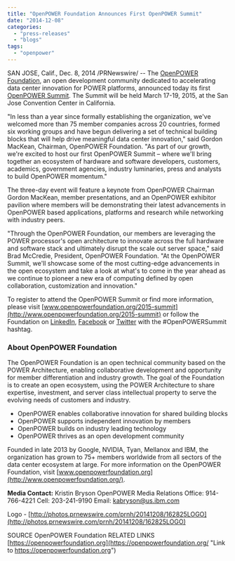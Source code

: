 ```yaml
---
title: "OpenPOWER Foundation Announces First OpenPOWER Summit"
date: "2014-12-08"
categories: 
  - "press-releases"
  - "blogs"
tags: 
  - "openpower"
---
```


SAN JOSE, Calif., Dec. 8, 2014 /PRNewswire/ -- The [OpenPOWER Foundation](https://openpowerfoundation.org/), an open development community dedicated to accelerating data center innovation for POWER platforms, announced today its first [OpenPOWER Summit](https://openpowerfoundation.org/2015-summit/). The Summit will be held March 17-19, 2015, at the San Jose Convention Center in California.

"In less than a year since formally establishing the organization, we've welcomed more than 75 member companies across 20 countries, formed six working groups and have begun delivering a set of technical building blocks that will help drive meaningful data center innovation," said Gordon MacKean, Chairman, OpenPOWER Foundation. "As part of our growth, we're excited to host our first OpenPOWER Summit – where we'll bring together an ecosystem of hardware and software developers, customers, academics, government agencies, industry luminaries, press and analysts to build OpenPOWER momentum."

The three-day event will feature a keynote from OpenPOWER Chairman Gordon MacKean, member presentations, and an OpenPOWER exhibitor pavilion where members will be demonstrating their latest advancements in OpenPOWER based applications, platforms and research while networking with industry peers.

"Through the OpenPOWER Foundation, our members are leveraging the POWER processor's open architecture to innovate across the full hardware and software stack and ultimately disrupt the scale out server space," said Brad McCredie, President, OpenPOWER Foundation. "At the OpenPOWER Summit, we'll showcase some of the most cutting-edge advancements in the open ecosystem and take a look at what's to come in the year ahead as we continue to pioneer a new era of computing defined by open collaboration, customization and innovation."

To register to attend the OpenPOWER Summit or find more information, please visit [www.openpowerfoundation.org/2015-summit](http://www.openpowerfoundation.org/2015-summit) or follow the Foundation on [LinkedIn](https://www.linkedin.com/groups/OpenPOWER-Foundation-7460635), [Facebook](https://www.facebook.com/openpower) or [Twitter](https://twitter.com/openpowerorg) with the #OpenPOWERSummit hashtag.

### About OpenPOWER Foundation

The OpenPOWER Foundation is an open technical community based on the POWER Architecture, enabling collaborative development and opportunity for member differentiation and industry growth. The goal of the Foundation is to create an open ecosystem, using the POWER Architecture to share expertise, investment, and server class intellectual property to serve the evolving needs of customers and industry.

- OpenPOWER enables collaborative innovation for shared building blocks
- OpenPOWER supports independent innovation by members
- OpenPOWER builds on industry leading technology
- OpenPOWER thrives as an open development community

Founded in late 2013 by Google, NVIDIA, Tyan, Mellanox and IBM, the organization has grown to 75+ members worldwide from all sectors of the data center ecosystem at large. For more information on the OpenPOWER Foundation, visit [www.openpowerfoundation.org](http://www.openpowerfoundation.org/).

**Media Contact:** Kristin Bryson OpenPOWER Media Relations Office: 914-766-4221 Cell: 203-241-9190 Email: [kabryson@us.ibm.com](mailto:kabryson@us.ibm.com)

Logo - [http://photos.prnewswire.com/prnh/20141208/162825LOGO](http://photos.prnewswire.com/prnh/20141208/162825LOGO)

SOURCE OpenPOWER Foundation RELATED LINKS [https://openpowerfoundation.org](https://openpowerfoundation.org/ "Link to https://openpowerfoundation.org")
